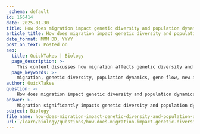 ```yaml
---
_schema: default
id: 166414
date: 2025-01-30
title: How does migration impact genetic diversity and population dynamics?
article_title: How does migration impact genetic diversity and population dynamics?
date_format: MMM DD, YYYY
post_on_text: Posted on
seo:
  title: QuickTakes | Biology
  page_description: >-
    This content discusses how migration affects genetic diversity and population dynamics, including the introduction of new alleles, enhanced genetic variation, impact on population size and structure, cultural transmission, and the potential for speciation.
  page_keywords: >-
    migration, genetic diversity, population dynamics, gene flow, new alleles, genetic variation, natural selection, environmental adaptability, population size, cultural transmission, speciation, niche differentiation, biodiversity
author: QuickTakes
question: >-
    How does migration impact genetic diversity and population dynamics?
answer: >-
    Migration significantly impacts genetic diversity and population dynamics in several ways:\n\n1. **Introduction of New Alleles**: Migration, or gene flow, involves the movement of individuals between populations. When these individuals breed with the local population, they can introduce new alleles into the gene pool. This influx of genetic material increases genetic diversity, which is crucial for the adaptability and resilience of populations in changing environments.\n\n2. **Enhanced Genetic Variation**: The introduction of new alleles through migration can enhance the overall genetic variation within a population. This genetic variation is essential for natural selection to act upon, as it provides the raw material for evolutionary processes. Populations with higher genetic diversity are generally better equipped to adapt to environmental changes, resist diseases, and survive in fluctuating conditions.\n\n3. **Population Dynamics**: Migration can influence population dynamics by altering population size and structure. For instance, if a population experiences a high rate of immigration, it may increase in size, which can lead to greater competition for resources. Conversely, emigration can reduce population size and potentially lead to local extinctions if the remaining population lacks sufficient genetic diversity to thrive.\n\n4. **Cultural Transmission and Learning**: Migration can also facilitate cultural transmission, where behaviors learned in one population can be shared with another. This can lead to rapid adaptations in response to environmental pressures, enhancing survival rates. For example, migratory prey species may adopt new escape strategies learned from individuals in different populations.\n\n5. **Speciation and Niche Differentiation**: Over time, if populations become reproductively isolated due to migration patterns, this can lead to speciation. Additionally, migration can promote niche differentiation by allowing populations to exploit different resources or habitats, reducing competition and fostering biodiversity.\n\nIn summary, migration plays a critical role in shaping genetic diversity and population dynamics by introducing new genetic material, enhancing variation, influencing population size and structure, facilitating cultural transmission, and potentially leading to speciation. These factors are essential for the long-term survival and adaptability of species in their environments.
subject: Biology
file_name: how-does-migration-impact-genetic-diversity-and-population-dynamics.md
url: /learn/biology/questions/how-does-migration-impact-genetic-diversity-and-population-dynamics
---
```


&nbsp;